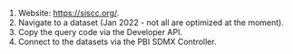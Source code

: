 1. Website: https://siscc.org/.
2. Navigate to a dataset (Jan 2022 - not all are optimized at the moment).
3. Copy the query code via the Developer API.
4. Connect to the datasets via the PBI SDMX Controller.